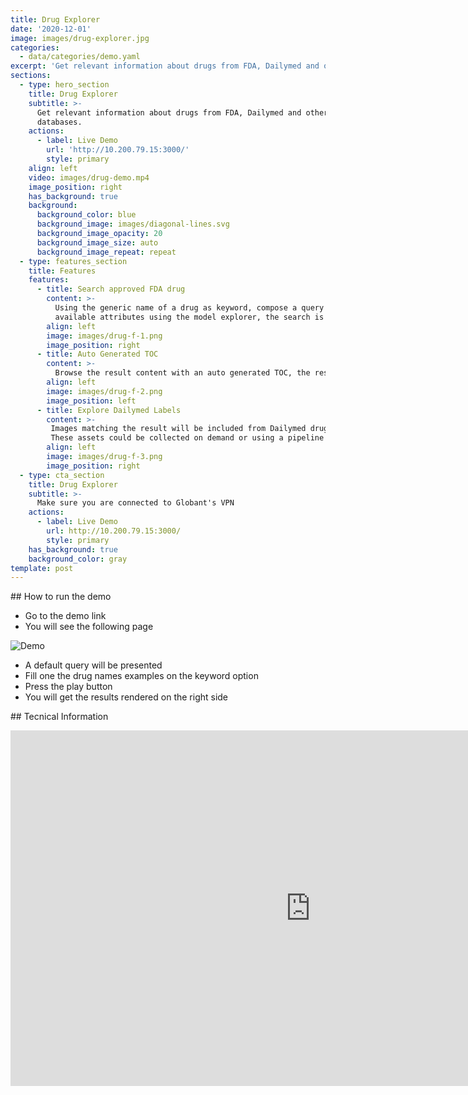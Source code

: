 ```yaml
---
title: Drug Explorer
date: '2020-12-01'
image: images/drug-explorer.jpg
categories:
  - data/categories/demo.yaml
excerpt: 'Get relevant information about drugs from FDA, Dailymed and other databases.'
sections:
  - type: hero_section
    title: Drug Explorer
    subtitle: >-
      Get relevant information about drugs from FDA, Dailymed and other
      databases.
    actions:
      - label: Live Demo
        url: 'http://10.200.79.15:3000/'
        style: primary
    align: left
    video: images/drug-demo.mp4
    image_position: right
    has_background: true
    background:
      background_color: blue
      background_image: images/diagonal-lines.svg
      background_image_opacity: 20
      background_image_size: auto
      background_image_repeat: repeat
  - type: features_section
    title: Features
    features:
      - title: Search approved FDA drug
        content: >-
          Using the generic name of a drug as keyword, compose a query with the 
          available attributes using the model explorer, the search is peform in an Elastic Search instance. 
        align: left
        image: images/drug-f-1.png
        image_position: right
      - title: Auto Generated TOC
        content: >-
          Browse the result content with an auto generated TOC, the results are rendered from a JSON resonse, meaning it will be easy to integrate in an extisting frontend.
        align: left
        image: images/drug-f-2.png
        image_position: left
      - title: Explore Dailymed Labels
        content: >-
         Images matching the result will be included from Dailymed drug labels, packaging, chemical structure, among other assets.
         These assets could be collected on demand or using a pipeline which persist the images a storage.
        align: left
        image: images/drug-f-3.png
        image_position: right
  - type: cta_section
    title: Drug Explorer
    subtitle: >-
      Make sure you are connected to Globant's VPN
    actions:
      - label: Live Demo
        url: http://10.200.79.15:3000/
        style: primary
    has_background: true
    background_color: gray
template: post
---
```

## How to run the demo

- Go to the demo link
- You will see the following page

![Demo](/images/drug-d-1.png)

- A default query will be presented
- Fill one the drug names examples on the keyword option
- Press the play button
- You will get the results rendered on the right side


## Tecnical Information

<iframe src="https://docs.google.com/presentation/d/e/2PACX-1vQ9EpgmRY1ctPLiEGllsoUs1eS0Qew5PTpZPz0en1734uRWLNplF9jC-EuGfmkovySFTL_EEFKC5M0h/embed?start=false&loop=false&delayms=3000" frameborder="0" width="960" height="569" allowfullscreen="true" mozallowfullscreen="true" webkitallowfullscreen="true"></iframe>